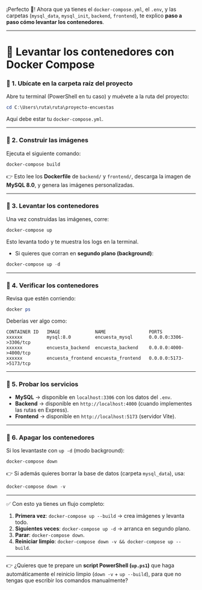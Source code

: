 ¡Perfecto 🚀! Ahora que ya tienes el `docker-compose.yml`, el `.env`, y las carpetas (`mysql_data`, `mysql_init`, `backend`, `frontend`), te explico **paso a paso cómo levantar los contenedores**.

---

# 🐳 Levantar los contenedores con Docker Compose

### 🔹 1. Ubícate en la carpeta raíz del proyecto

Abre tu terminal (PowerShell en tu caso) y muévete a la ruta del proyecto:

```powershell
cd C:\Users\ruta\ruta\proyecto-encuestas
```

Aquí debe estar tu `docker-compose.yml`.

---

### 🔹 2. Construir las imágenes

Ejecuta el siguiente comando:

```powershell
docker-compose build
```

👉 Esto lee los **Dockerfile** de `backend/` y `frontend/`, descarga la imagen de **MySQL 8.0**, y genera las imágenes personalizadas.

---

### 🔹 3. Levantar los contenedores

Una vez construidas las imágenes, corre:

```powershell
docker-compose up
```

Esto levanta todo y te muestra los logs en la terminal.

* Si quieres que corran en **segundo plano (background)**:

```powershell
docker-compose up -d
```

---

### 🔹 4. Verificar los contenedores

Revisa que estén corriendo:

```powershell
docker ps
```

Deberías ver algo como:

```
CONTAINER ID   IMAGE             NAME                PORTS
xxxxxx         mysql:8.0         encuesta_mysql      0.0.0.0:3306->3306/tcp
xxxxxx         encuesta_backend  encuesta_backend    0.0.0.0:4000->4000/tcp
xxxxxx         encuesta_frontend encuesta_frontend   0.0.0.0:5173->5173/tcp
```

---

### 🔹 5. Probar los servicios

* **MySQL** → disponible en `localhost:3306` con los datos del `.env`.
* **Backend** → disponible en `http://localhost:4000` (cuando implementes las rutas en Express).
* **Frontend** → disponible en `http://localhost:5173` (servidor Vite).

---

### 🔹 6. Apagar los contenedores

Si los levantaste con `up -d` (modo background):

```powershell
docker-compose down
```

👉 Si además quieres borrar la base de datos (carpeta `mysql_data`), usa:

```powershell
docker-compose down -v
```

---

✅ Con esto ya tienes un flujo completo:

1. **Primera vez**: `docker-compose up --build` → crea imágenes y levanta todo.
2. **Siguientes veces**: `docker-compose up -d` → arranca en segundo plano.
3. **Parar**: `docker-compose down`.
4. **Reiniciar limpio**: `docker-compose down -v && docker-compose up --build`.

---

👉 ¿Quieres que te prepare un **script PowerShell (`up.ps1`)** que haga automáticamente el reinicio limpio (`down -v` + `up --build`), para que no tengas que escribir los comandos manualmente?
